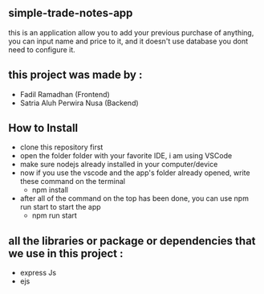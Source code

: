 ## simple-trade-notes-app
this is an application allow you to add your previous purchase of anything, you can input name and price to it, and it doesn't use database you dont need to configure it.

## this project was made by :
- Fadil Ramadhan (Frontend)
- Satria Aluh Perwira Nusa (Backend)

## How to Install
- clone this repository first
- open the folder folder with your favorite IDE, i am using VSCode
- make sure nodejs already installed in your computer/device
- now if you use the vscode and the app's folder already opened, write these command on the terminal
  * npm install
- after all of the command on the top has been done, you can use npm run start to start the app
  * npm run start

## all the libraries or package or dependencies that we use in this project :
- express Js
- ejs
